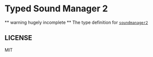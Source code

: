 # Typed Sound Manager 2
** warning hugely incomplete **
The type definition for [`soundmanager2`](https://github.com/scottschiller/SoundManager2)

## LICENSE
MIT


